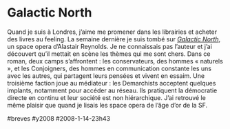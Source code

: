 # Galactic North

Quand je suis à Londres, j’aime me promener dans les librairies et acheter des livres au feeling. La semaine dernière je suis tombé sur [*Galactic North*](http://www.amazon.fr/Galactic-North-Alastair-Reynolds/dp/0575079843/ref=sr_1_1?ie=UTF8&s=english-books&qid=1200346602&sr=8-1), un space opera d’Alastair Reynolds. Je ne connaissais pas l’auteur et j’ai découvert qu’il mettait en scène les thèmes qui me sont chers. Dans ce roman, deux camps s’affrontent : les conservateurs, des hommes « naturels », et les Conjoigners, des hommes en communication constante les uns avec les autres, qui partagent leurs pensées et vivent en essaim. Une troisième faction joue au médiateur : les Demarchists acceptent quelques implants, notamment pour accéder au réseau. Ils pratiquent la démocratie directe en continu et leur société est non hiérarchique. J’ai retrouvé le même plaisir que quand je lisais les space opera de l’âge d’or de la SF.

#breves #y2008 #2008-1-14-23h43
